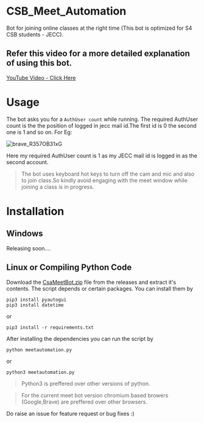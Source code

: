 # CSB_Meet_Automation
Bot for joining online classes at the right time (This bot is optimized for S4 CSB students -  JECC).

## Refer this video for a more detailed explanation of using this bot.
[YouTube Video - Click Here](https://youtu.be/mx6fBHsQoXk)

# Usage 
The bot asks you for a ```AuthUser count``` while running. The required AuthUser count is the the position of logged in jecc mail id.The first id is 0 the second one is 1 and so on. For Eg:


![brave_R357OB31xG](https://user-images.githubusercontent.com/84261649/119509337-2e9d5280-bd8e-11eb-94c4-e5fe486e3899.png)


Here my required AuthUser count is 1 as my JECC mail id is logged in as the second account.

> The bot uses keyboard hot keys to turn off the cam and mic and also to join class.So kindly avoid engaging with the meet window while joining a class is in progress.


# Installation

## Windows 
Releasing soon....

## Linux or Compiling Python Code

Download the [CsaMeetBot.zip](https://github.com/TheAmalShibu/CSAmeetAutomation/releases/download/v1.0/CsaMeetBot.zip) file from the releases and extract it's contents.
The script depends or certain packages. You can install them by
```
pip3 install pyautogui
pip3 install datetime
```
or
```
pip3 install -r requirements.txt
```
After installing the dependencies you can run the script by
```
python meetautomation.py
```
or
```
python3 meetautomation.py
```
> Python3 is preffered over other versions of python.

> For the current meet bot version chromium based browers (Google,Brave) are preffered over other browsers.

Do raise an issue for feature request or bug fixes :)
